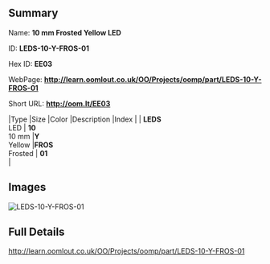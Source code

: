 

## Summary
 
Name: __10 mm Frosted Yellow LED__

ID: __LEDS-10-Y-FROS-01__

Hex ID: __EE03__

WebPage: __http://learn.oomlout.co.uk/OO/Projects/oomp/part/LEDS-10-Y-FROS-01__

Short URL: __http://oom.lt/EE03__


|Type   |Size   |Color   |Description   |Index   |
| __LEDS__ <br>LED  | __10__<br>10 mm   |__Y__<br>Yellow    |__FROS__<br>Frosted    | __01__<br>  |


## Images
![LEDS-10-Y-FROS-01](http://oomlout.com/oomp-gen/parts/LEDS-10-Y-FROS-01/LEDS-10-Y-FROS-01_420.jpg)

## Full Details

 http://learn.oomlout.co.uk/OO/Projects/oomp/part/LEDS-10-Y-FROS-01

